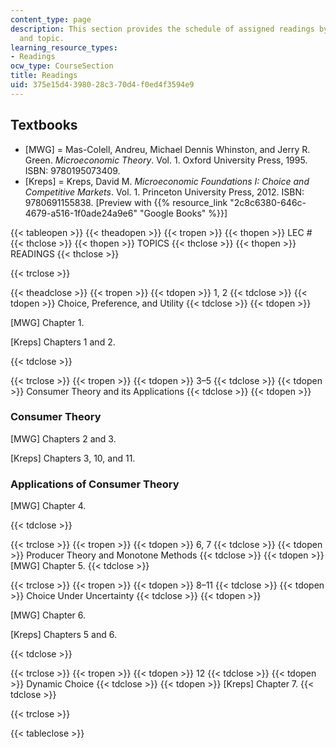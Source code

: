 ```yaml
---
content_type: page
description: This section provides the schedule of assigned readings by lecture session
  and topic.
learning_resource_types:
- Readings
ocw_type: CourseSection
title: Readings
uid: 375e15d4-3980-28c3-70d4-f0ed4f3594e9
---
```


Textbooks
---------

*   \[MWG\] = Mas-Colell, Andreu, Michael Dennis Whinston, and Jerry R. Green. _Microeconomic Theory_. Vol. 1. Oxford University Press, 1995. ISBN: 9780195073409.
*   \[Kreps\] = Kreps, David M. _Microeconomic Foundations I: Choice and Competitive Markets_. Vol. 1. Princeton University Press, 2012. ISBN: 9780691155838. \[Preview with {{% resource_link "2c8c6380-646c-4679-a516-1f0ade24a9e6" "Google Books" %}}\]

{{< tableopen >}}
{{< theadopen >}}
{{< tropen >}}
{{< thopen >}}
LEC #
{{< thclose >}}
{{< thopen >}}
TOPICS
{{< thclose >}}
{{< thopen >}}
READINGS
{{< thclose >}}

{{< trclose >}}

{{< theadclose >}}
{{< tropen >}}
{{< tdopen >}}
1, 2
{{< tdclose >}}
{{< tdopen >}}
Choice, Preference, and Utility
{{< tdclose >}}
{{< tdopen >}}


\[MWG\] Chapter 1.

\[Kreps\] Chapters 1 and 2.


{{< tdclose >}}

{{< trclose >}}
{{< tropen >}}
{{< tdopen >}}
3–5
{{< tdclose >}}
{{< tdopen >}}
Consumer Theory and its Applications
{{< tdclose >}}
{{< tdopen >}}


### Consumer Theory

\[MWG\] Chapters 2 and 3.

\[Kreps\] Chapters 3, 10, and 11.

### Applications of Consumer Theory

\[MWG\] Chapter 4.


{{< tdclose >}}

{{< trclose >}}
{{< tropen >}}
{{< tdopen >}}
6, 7
{{< tdclose >}}
{{< tdopen >}}
Producer Theory and Monotone Methods
{{< tdclose >}}
{{< tdopen >}}
\[MWG\] Chapter 5.
{{< tdclose >}}

{{< trclose >}}
{{< tropen >}}
{{< tdopen >}}
8–11
{{< tdclose >}}
{{< tdopen >}}
Choice Under Uncertainty
{{< tdclose >}}
{{< tdopen >}}


\[MWG\] Chapter 6.

\[Kreps\] Chapters 5 and 6.


{{< tdclose >}}

{{< trclose >}}
{{< tropen >}}
{{< tdopen >}}
12
{{< tdclose >}}
{{< tdopen >}}
Dynamic Choice
{{< tdclose >}}
{{< tdopen >}}
\[Kreps\] Chapter 7.
{{< tdclose >}}

{{< trclose >}}

{{< tableclose >}}